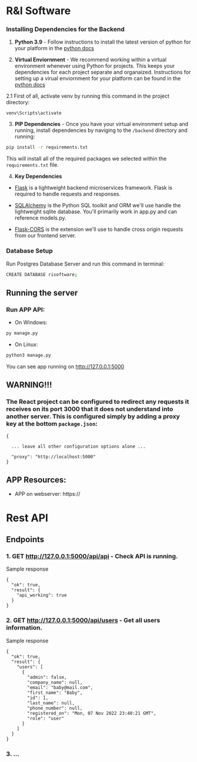 # R&I Software



### Installing Dependencies for the Backend

1. **Python 3.9** - Follow instructions to install the latest version of python for your platform in the [python docs](https://docs.python.org/3.9/using/unix.html#getting-and-installing-the-latest-version-of-python)


2. **Virtual Enviornment** - We recommend working within a virtual environment whenever using Python for projects. This keeps your dependencies for each project separate and organaized. Instructions for setting up a virual enviornment for your platform can be found in the [python docs](https://packaging.python.org/guides/installing-using-pip-and-virtual-environments/)

2.1 First of all, activate venv by running this command in the project directory:
```
venv\Scripts\activate
```


3. **PIP Dependencies** - Once you have your virtual environment setup and running, install dependencies by naviging to the `/backend` directory and running:
```bash
pip install -r requirements.txt
```
This will install all of the required packages we selected within the `requirements.txt` file.


4. **Key Dependencies**
 - [Flask](http://flask.pocoo.org/)  is a lightweight backend microservices framework. Flask is required to handle requests and responses.

 - [SQLAlchemy](https://www.sqlalchemy.org/) is the Python SQL toolkit and ORM we'll use handle the lightweight sqlite database. You'll primarily work in app.py and can reference models.py. 

 - [Flask-CORS](https://flask-cors.readthedocs.io/en/latest/#) is the extension we'll use to handle cross origin requests from our frontend server. 


### Database Setup
Run Postgres Database Server and run this command in terminal:
```bash
CREATE DATABASE risoftware;
```

## Running the server


### Run APP API:
* On Windows:
```bash
py manage.py
```
* On Linux:
```bash
python3 manage.py
```

You can see app running on http://127.0.0.1:5000

## WARNING!!!
### The React project can be configured to redirect any requests it receives on its port 3000 that it does not understand into another server. This is configured simply by adding a proxy key at the bottom `package.json`:
```
{

  ... leave all other configuration options alone ...

  "proxy": "http://localhost:5000"
}
```

## APP Resources:
* APP on webserver: https://



# Rest API
## Endpoints
### 1. GET http://127.0.0.1:5000/api/api - Check API is running.
Sample response
```
{
  "ok": true,
  "result": {
    "api_working": true
  }
}
```

### 2. GET http://127.0.0.1:5000/api/users - Get all users information.
Sample response
```
{
  "ok": true,
  "result": {
    "users": [
      {
        "admin": false,
        "company_name": null,
        "email": "baby@mail.com",
        "first_name": "Baby",
        "id": 1,
        "last_name": null,
        "phone_number": null,
        "registered_on": "Mon, 07 Nov 2022 23:40:21 GMT",
        "role": "user"
      }
    ]
  }
}
```

### 3. ...




